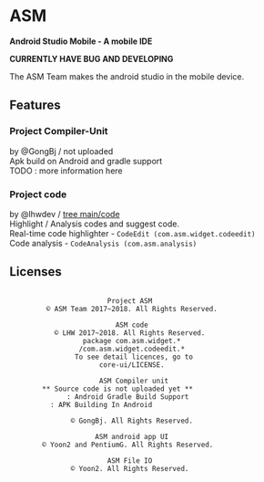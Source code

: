 # ASM
**Android Studio Mobile - A mobile IDE**


**CURRENTLY HAVE BUG AND DEVELOPING**

The ASM Team makes the android studio in the mobile device.


## Features
### Project Compiler-Unit
by @GongBj / not uploaded<br>
Apk build on Android and gradle support<br>
TODO : more information here

### Project code
by @lhwdev / [tree main/code](https://github.com/lhwdev/ASM/tree/master/main/code)<br>
Highlight / Analysis codes and suggest code.<br>
Real-time code highlighter - `CodeEdit (com.asm.widget.codeedit)`<br>
Code analysis - `CodeAnalysis (com.asm.analysis)`


## Licenses
```
		
                        Project ASM
         © ASM Team 2017~2018. All Rights Reserved.
	
                          ASM code
           © LHW 2017~2018. All Rights Reserved.
                  package com.asm.widget.*
                 /com.asm.widget.codeedit.*
                To see detail licences, go to
                      core-ui/LICENSE.
	
                      ASM Compiler unit
	    ** Source code is not uploaded yet **
              : Android Gradle Build Support
		  : APK Building In Android
		
               © GongBj. All Rights Reserved.
	
                     ASM android app UI
        © Yoon2 and PentiumG. All Rights Reserved.
	
                        ASM File IO
               © Yoon2. All Rights Reserved.
```